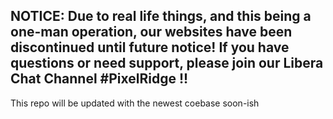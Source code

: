 ## NOTICE: Due to real life things, and this being a one-man operation, our websites have been discontinued until future notice! If you have questions or need support, please join our Libera Chat Channel #PixelRidge !!

This repo will be updated with the newest coebase soon-ish
